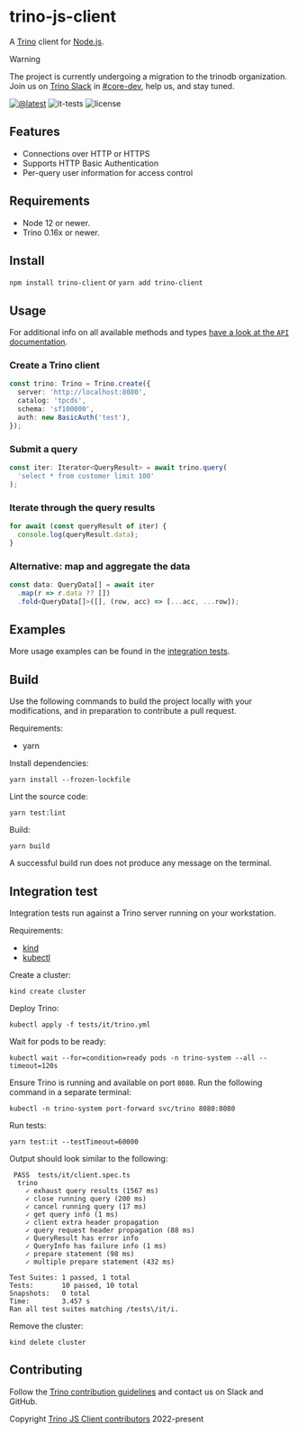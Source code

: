 # trino-js-client

A [Trino](https://trino.io) client for [Node.js](https://nodejs.org/).

> [!WARNING]
> The project is currently undergoing a migration to the trinodb organization. 
> Join us on [Trino Slack](https://trino.io/slack) in 
> [#core-dev](https://trinodb.slack.com/archives/C07ABNN828M), help us,
> and stay tuned.

[![@latest](https://img.shields.io/npm/v/trino-client.svg)](https://www.npmjs.com/package/trino-client)
![it-tests](https://github.com/regadas/trino-js-client/actions/workflows/it-tests.yml/badge.svg)
![license](https://img.shields.io/github/license/trinodb/trino-js-client)

## Features

- Connections over HTTP or HTTPS
- Supports HTTP Basic Authentication
- Per-query user information for access control

## Requirements

- Node 12 or newer.
- Trino 0.16x or newer.

## Install

`npm install trino-client` or `yarn add trino-client`

## Usage

For additional info on all available methods and types [have a look at the
`API` documentation](https://trinodb.github.io/trino-js-client/).

### Create a Trino client

```typescript
const trino: Trino = Trino.create({
  server: 'http://localhost:8080',
  catalog: 'tpcds',
  schema: 'sf100000',
  auth: new BasicAuth('test'),
});
```

### Submit a query

```typescript
const iter: Iterator<QueryResult> = await trino.query(
  'select * from customer limit 100'
);
```

### Iterate through the query results

```typescript
for await (const queryResult of iter) {
  console.log(queryResult.data);
}
```

### Alternative: map and aggregate the data

```typescript
const data: QueryData[] = await iter
  .map(r => r.data ?? [])
  .fold<QueryData[]>([], (row, acc) => [...acc, ...row]);
```

## Examples

More usage examples can be found in the
[integration tests](https://github.com/trinodb/trino-js-client/blob/main/tests/it/client.spec.ts).

## Build

Use the following commands to build the project locally with your modifications,
and in preparation to contribute a pull request.

Requirements:

* yarn

Install dependencies:

```shell
yarn install --frozen-lockfile
```

Lint the source code:

```shell
yarn test:lint
```

Build:

```shell
yarn build
```

A successful build run does not produce any message on the terminal.

## Integration test

Integration tests run against a Trino server running on your workstation.

Requirements:

* [kind](https://kind.sigs.k8s.io/ )
* [kubectl](https://kubernetes.io/docs/reference/kubectl/)

Create a cluster:

```shell
kind create cluster
```

Deploy Trino:

```shell
kubectl apply -f tests/it/trino.yml
```

Wait for pods to be ready:

```shell
kubectl wait --for=condition=ready pods -n trino-system --all --timeout=120s
```

Ensure Trino is running and available on port `8080`. Run the following 
command in a separate terminal:

```shell
kubectl -n trino-system port-forward svc/trino 8080:8080
```

Run tests:

```shell
yarn test:it --testTimeout=60000
```

Output should look similar to the following:

```text
 PASS  tests/it/client.spec.ts
  trino
    ✓ exhaust query results (1567 ms)
    ✓ close running query (200 ms)
    ✓ cancel running query (17 ms)
    ✓ get query info (1 ms)
    ✓ client extra header propagation
    ✓ query request header propagation (88 ms)
    ✓ QueryResult has error info
    ✓ QueryInfo has failure info (1 ms)
    ✓ prepare statement (98 ms)
    ✓ multiple prepare statement (432 ms)

Test Suites: 1 passed, 1 total
Tests:       10 passed, 10 total
Snapshots:   0 total
Time:        3.457 s
Ran all test suites matching /tests\/it/i.
```

Remove the cluster:

```shell
kind delete cluster
```

## Contributing

Follow the [Trino contribution guidelines](https://trino.io/development/process)
and contact us on Slack and GitHub.

Copyright 
[Trino JS Client contributors](https://github.com/trinodb/trino-js-client/graphs/contributors) 2022-present
